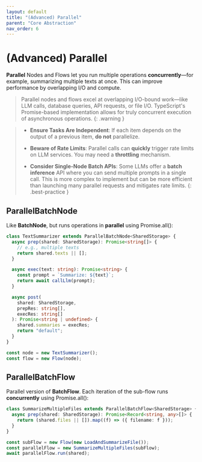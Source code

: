 ```yaml
---
layout: default
title: "(Advanced) Parallel"
parent: "Core Abstraction"
nav_order: 6
---
```


# (Advanced) Parallel

**Parallel** Nodes and Flows let you run multiple operations **concurrently**—for example, summarizing multiple texts at once. This can improve performance by overlapping I/O and compute.

> Parallel nodes and flows excel at overlapping I/O-bound work—like LLM calls, database queries, API requests, or file I/O. TypeScript's Promise-based implementation allows for truly concurrent execution of asynchronous operations.
> {: .warning }

> - **Ensure Tasks Are Independent**: If each item depends on the output of a previous item, **do not** parallelize.
>
> - **Beware of Rate Limits**: Parallel calls can **quickly** trigger rate limits on LLM services. You may need a **throttling** mechanism.
>
> - **Consider Single-Node Batch APIs**: Some LLMs offer a **batch inference** API where you can send multiple prompts in a single call. This is more complex to implement but can be more efficient than launching many parallel requests and mitigates rate limits.
>   {: .best-practice }

## ParallelBatchNode

Like **BatchNode**, but runs operations in **parallel** using Promise.all():

```typescript
class TextSummarizer extends ParallelBatchNode<SharedStorage> {
  async prep(shared: SharedStorage): Promise<string[]> {
    // e.g., multiple texts
    return shared.texts || [];
  }

  async exec(text: string): Promise<string> {
    const prompt = `Summarize: ${text}`;
    return await callLlm(prompt);
  }

  async post(
    shared: SharedStorage,
    prepRes: string[],
    execRes: string[]
  ): Promise<string | undefined> {
    shared.summaries = execRes;
    return "default";
  }
}

const node = new TextSummarizer();
const flow = new Flow(node);
```

## ParallelBatchFlow

Parallel version of **BatchFlow**. Each iteration of the sub-flow runs **concurrently** using Promise.all():

```typescript
class SummarizeMultipleFiles extends ParallelBatchFlow<SharedStorage> {
  async prep(shared: SharedStorage): Promise<Record<string, any>[]> {
    return (shared.files || []).map((f) => ({ filename: f }));
  }
}

const subFlow = new Flow(new LoadAndSummarizeFile());
const parallelFlow = new SummarizeMultipleFiles(subFlow);
await parallelFlow.run(shared);
```
